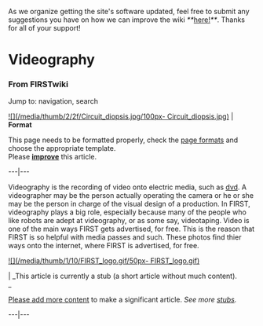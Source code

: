 As we organize getting the site's software updated, feel free to submit any
suggestions you have on how we can improve the wiki
_**_[here!](/index.php/User:Hallry/Suggestions "User:Hallry/Suggestions"
)_**_. Thanks for all of your support!

# Videography

### From FIRSTwiki

Jump to: navigation, search

[![](/media/thumb/2/2f/Circuit_diopsis.jpg/100px-
Circuit_diopsis.jpg)](/index.php/Image:Circuit_diopsis.jpg "" ) |  **Format**  

This page needs to be formatted properly, check the [page
formats](/index.php/FIRSTwiki:Page_formats "FIRSTwiki:Page formats" ) and
choose the appropriate template.  
Please
**[improve](http://www.firstwiki.net/index.php?title=Videography&action=edit
"http://www.firstwiki.net/index.php?title=Videography&action=edit" )** this
article.  
  
---|---  
  
  

Videography is the recording of video onto electric media, such as
[dvd](/index.php?title=Dvd&action=edit "Dvd" ). A videographer may be the
person actually operating the camera or he or she may be the person in charge
of the visual design of a production. In FIRST, videography plays a big role,
especially because many of the people who like robots are adept at
videography, or as some say, videotaping. Video is one of the main ways FIRST
gets advertised, for free. This is the reason that FIRST is so helpful with
media passes and such. These photos find thier ways onto the internet, where
FIRST is advertised, for free.

  

[![](/media/thumb/1/10/FIRST_logo.gif/50px-
FIRST_logo.gif)](/index.php/Image:FIRST_logo.gif "" )

|  _This article is currently a stub (a short article without much content).  
_

[Please add more
content](http://www.firstwiki.net/index.php?title=Videography&action=edit
"http://www.firstwiki.net/index.php?title=Videography&action=edit" ) to make a
significant article. _See more [stubs](/index.php/Special:Shortpages
"Special:Shortpages" )._  
  
---|---  
  
